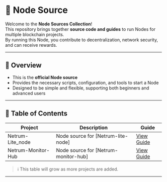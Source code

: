 # 🚀 Node Source

Welcome to the **Node Sources Collection**!  
This repository brings together **source code and guides** to run Nodes for multiple blockchain projects.  
By running this Node, you contribute to decentralization, network security, and can receive rewards.

---

## 📖 Overview

- This is the **official Node source**  
- Provides the necessary scripts, configuration, and tools to start a Node  
- Designed to be simple and flexible, supporting both beginners and advanced users  

---

## 📑 Table of Contents
| Project | Description | Guide |
|---------|-------------|-------|
| Netrum-Lite_node | Node source for [Netrum-lite-node] | [View Guide](./Netrum/Netrum-lite-node/README.md) |
| Netrum-Monitor-Hub | Node source for [Netrum-monitor-hub] | [View Guide](./Netrum/Netrum-monitor-hub/README.md) |

> ℹ️ This table will grow as more projects are added.  

---
